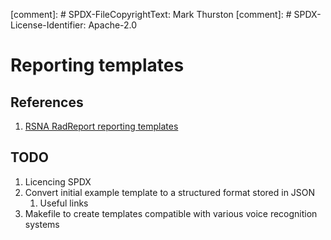 [comment]: # SPDX-FileCopyrightText: Mark Thurston
[comment]: # SPDX-License-Identifier: Apache-2.0

# Reporting templates

## References

1. [RSNA RadReport reporting
   templates](https://www.rsna.org/practice-tools/data-tools-and-standards/radreport-reporting-templates)

## TODO

1. Licencing SPDX
1. Convert initial example template to a structured format stored in JSON
    1. Useful links
1. Makefile to create templates compatible with various voice recognition
   systems
